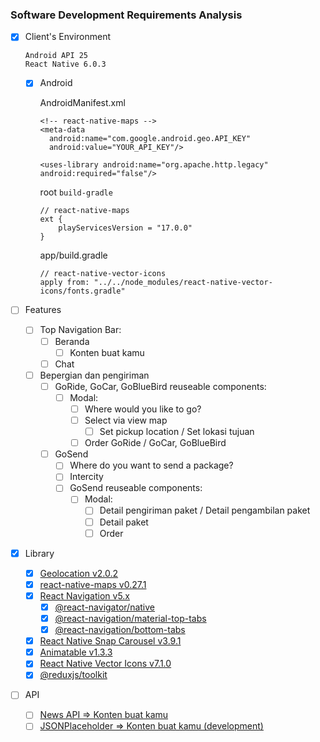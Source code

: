### Software Development Requirements Analysis

- [x] Client's Environment

  ```
  Android API 25
  React Native 6.0.3
  ```

  - [x] Android

    AndroidManifest.xml

    ```
    <!-- react-native-maps -->
    <meta-data
      android:name="com.google.android.geo.API_KEY"
      android:value="YOUR_API_KEY"/>
    
    <uses-library android:name="org.apache.http.legacy" android:required="false"/>
    ```

    root `build-gradle`

    ```
    // react-native-maps
    ext {
        playServicesVersion = "17.0.0"
    }
    ```

    app/build.gradle
    
    ```
    // react-native-vector-icons
    apply from: "../../node_modules/react-native-vector-icons/fonts.gradle"
    ```

- [ ] Features

  - [ ] Top Navigation Bar:
    - [ ] Beranda
      - [ ] Konten buat kamu
    - [ ] Chat
  - [ ] Bepergian dan pengiriman
    - [ ] GoRide, GoCar, GoBlueBird reuseable components:
      - [ ] Modal:
        - [ ] Where would you like to go?
        - [ ] Select via view map
          - [ ] Set pickup location / Set lokasi tujuan
        - [ ] Order GoRide / GoCar, GoBlueBird
    - [ ] GoSend
      - [ ] Where do you want to send a package?
      - [ ] Intercity
      - [ ] GoSend reuseable components:
        - [ ] Modal:
          - [ ] Detail pengiriman paket / Detail pengambilan paket
          - [ ] Detail paket
          - [ ] Order

- [x] Library

  - [x] [Geolocation v2.0.2](https://github.com/react-native-community/react-native-geolocation)
  - [x] [react-native-maps v0.27.1](https://github.com/react-native-community/react-native-maps)
  - [x] [React Navigation v5.x](https://reactnavigation.org/versions)
    - [x] [@react-navigator/native](https://reactnavigation.org/docs/getting-started/ )
    - [x] [@react-navigation/material-top-tabs](https://reactnavigation.org/docs/material-top-tab-navigator/)
    - [x] [@react-navigation/bottom-tabs](https://reactnavigation.org/docs/bottom-tab-navigator/)
  - [x] [React Native Snap Carousel v3.9.1](https://github.com/archriss/react-native-snap-carousel)
  - [x] [Animatable v1.3.3](https://github.com/oblador/react-native-animatable)
  - [x] [React Native Vector Icons v7.1.0](https://github.com/oblador/react-native-vector-icons)
  - [x] [@reduxjs/toolkit](https://redux-toolkit.js.org/introduction/quick-start)

- [ ] API
  - [ ] [News API => Konten buat kamu](https://newsapi.org/)
  - [ ] [JSONPlaceholder => Konten buat kamu (development)](https://jsonplaceholder.typicode.com/)
